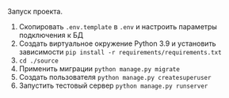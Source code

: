Запуск проекта.

1. Скопировать `.env.template` в `.env` и настроить параметры подключения к БД
2. Создать виртуальное окружение Python 3.9 и установить зависимости `pip install -r requirements/requirements.txt`
3. `cd ./source`
4. Применить миграции `python manage.py migrate`
5. Создать пользователя `python manage.py createsuperuser`
6. Запустить тестовый сервер `python manage.py runserver`

